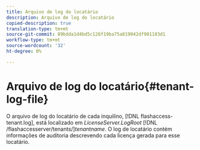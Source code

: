 ```yaml
---
title: Arquivo de log do locatário
description: Arquivo de log do locatário
copied-description: true
translation-type: tm+mt
source-git-commit: 89bdda1d4bd5c126f19ba75a819942df901183d1
workflow-type: tm+mt
source-wordcount: '32'
ht-degree: 0%

---
```



# Arquivo de log do locatário{#tenant-log-file}

O arquivo de log do locatário de cada inquilino, [!DNL flashaccess-tenant.log], está localizado em *LicenseServer.LogRoot* [!DNL /flashaccesserver/tenants/]*tenantname*. O log de locatário contém informações de auditoria descrevendo cada licença gerada para esse locatário.
